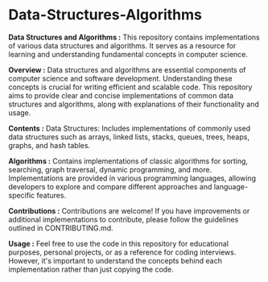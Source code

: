 # Data-Structures-Algorithms

**Data Structures and Algorithms :**
This repository contains implementations of various data structures and algorithms.
It serves as a resource for learning and understanding fundamental concepts 
in computer science.

**Overview :**
Data structures and algorithms are essential components of computer science and software development. 
Understanding these concepts is crucial for writing efficient and scalable code. This repository aims 
to provide clear and concise implementations of common data structures and algorithms, along with 
explanations of their functionality and usage.

**Contents :**
Data Structures: Includes implementations of commonly used data structures such as arrays, linked lists, 
stacks, queues, trees, heaps, graphs, and hash tables.

**Algorithms :** 
Contains implementations of classic algorithms for sorting, searching, graph traversal, dynamic programming, and more.
Implementations are provided in various programming languages, allowing developers to explore and compare different approaches and
language-specific features.

**Contributions :**
Contributions are welcome! If you have improvements or additional implementations to contribute, please follow the guidelines outlined
in CONTRIBUTING.md.

**Usage :**
Feel free to use the code in this repository for educational purposes, personal projects, or as a reference for coding interviews. However,
it's important to understand the concepts behind each implementation rather than just copying the code.
